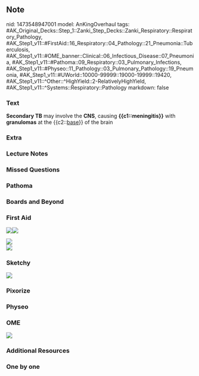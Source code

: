 ## Note
nid: 1473548947001
model: AnKingOverhaul
tags: #AK_Original_Decks::Step_1::Zanki_Step_Decks::Zanki_Respiratory::Respiratory_Pathology, #AK_Step1_v11::#FirstAid::16_Respiratory::04_Pathology::21_Pneumonia::Tuberculosis, #AK_Step1_v11::#OME_banner::Clinical::06_Infectious_Disease::07_Pneumonia, #AK_Step1_v11::#Pathoma::09_Respiratory::03_Pulmonary_Infections, #AK_Step1_v11::#Physeo::11_Pathology::03_Pulmonary_Pathology::19_Pneumonia, #AK_Step1_v11::#UWorld::10000-99999::19000-19999::19420, #AK_Step1_v11::^Other::^HighYield::2-RelativelyHighYield, #AK_Step1_v11::^Systems::Respiratory::Pathology
markdown: false

### Text
<div>
  <b>Secondary TB</b> may involve the <b>CNS</b>, causing
  <b>{{c1::meningitis}}</b> with <b>granulomas</b> at the
  {{c2::<u>base</u>}} of the brain
</div>

### Extra


### Lecture Notes


### Missed Questions


### Pathoma


### Boards and Beyond


### First Aid
<img src="paste-72116795867139.jpg" class="resizer"><img src=
"paste-126869038956547.jpg" class="resizer">
<div><img src="paste-21582210662403%20(1).jpg" class=
"resizer"></div>
<div>
  <div><img src="paste-69591355097091.jpg" class="resizer"></div>
</div>

### Sketchy
<img src="paste-eb4871945e05dffd7dcb7324235305f57afc9ae1.jpg">

### Pixorize


### Physeo


### OME
<div class="ome-widget">
  <a href=
  "https://onlinemeded.org/spa/infectious-disease/pneumonia/acquire?ref=anki">
  <img src="_OME_AnkiFlashcards_Lesson_2.png"></a>
</div>

### Additional Resources


### One by one

